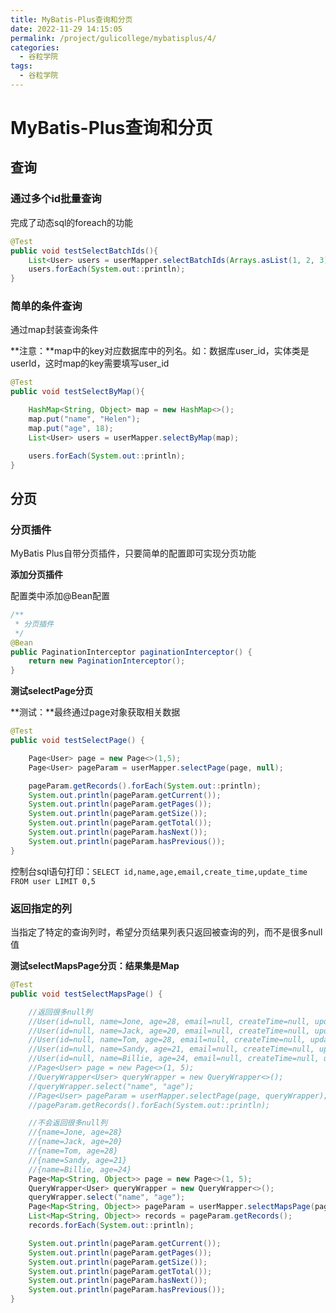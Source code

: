 ```yaml
---
title: MyBatis-Plus查询和分页
date: 2022-11-29 14:15:05
permalink: /project/gulicollege/mybatisplus/4/
categories:
  - 谷粒学院
tags:
  - 谷粒学院
---
```


# MyBatis-Plus查询和分页

## 查询

### 通过多个id批量查询

完成了动态sql的foreach的功能  

```java
@Test
public void testSelectBatchIds(){
    List<User> users = userMapper.selectBatchIds(Arrays.asList(1, 2, 3));
    users.forEach(System.out::println);
}
```

### 简单的条件查询

通过map封装查询条件

**注意：**map中的key对应数据库中的列名。如：数据库user_id，实体类是userId，这时map的key需要填写user_id

```java
@Test
public void testSelectByMap(){

    HashMap<String, Object> map = new HashMap<>();
    map.put("name", "Helen");
    map.put("age", 18);
    List<User> users = userMapper.selectByMap(map);

    users.forEach(System.out::println);
}
```

## 分页

### 分页插件

MyBatis Plus自带分页插件，只要简单的配置即可实现分页功能

**添加分页插件**

配置类中添加@Bean配置

```java
/**
 * 分页插件
 */
@Bean
public PaginationInterceptor paginationInterceptor() {
    return new PaginationInterceptor();
}
```

**测试selectPage分页**

**测试：**最终通过page对象获取相关数据

```java
@Test
public void testSelectPage() {

    Page<User> page = new Page<>(1,5);
    Page<User> pageParam = userMapper.selectPage(page, null);

    pageParam.getRecords().forEach(System.out::println);
    System.out.println(pageParam.getCurrent());
    System.out.println(pageParam.getPages());
    System.out.println(pageParam.getSize());
    System.out.println(pageParam.getTotal());
    System.out.println(pageParam.hasNext());
    System.out.println(pageParam.hasPrevious());
}
```

控制台sql语句打印：`SELECT id,name,age,email,create_time,update_time FROM user LIMIT 0,5`

### 返回指定的列

当指定了特定的查询列时，希望分页结果列表只返回被查询的列，而不是很多null值

**测试selectMapsPage分页：结果集是Map**

```java
@Test
public void testSelectMapsPage() {

    //返回很多null列
    //User(id=null, name=Jone, age=28, email=null, createTime=null, updateTime=null)
    //User(id=null, name=Jack, age=20, email=null, createTime=null, updateTime=null)
    //User(id=null, name=Tom, age=28, email=null, createTime=null, updateTime=null)
    //User(id=null, name=Sandy, age=21, email=null, createTime=null, updateTime=null)
    //User(id=null, name=Billie, age=24, email=null, createTime=null, updateTime=null)
    //Page<User> page = new Page<>(1, 5);
    //QueryWrapper<User> queryWrapper = new QueryWrapper<>();
    //queryWrapper.select("name", "age");
    //Page<User> pageParam = userMapper.selectPage(page, queryWrapper);
    //pageParam.getRecords().forEach(System.out::println);

    //不会返回很多null列
    //{name=Jone, age=28}
    //{name=Jack, age=20}
    //{name=Tom, age=28}
    //{name=Sandy, age=21}
    //{name=Billie, age=24}
    Page<Map<String, Object>> page = new Page<>(1, 5);
    QueryWrapper<User> queryWrapper = new QueryWrapper<>();
    queryWrapper.select("name", "age");
    Page<Map<String, Object>> pageParam = userMapper.selectMapsPage(page, queryWrapper);
    List<Map<String, Object>> records = pageParam.getRecords();
    records.forEach(System.out::println);

    System.out.println(pageParam.getCurrent());
    System.out.println(pageParam.getPages());
    System.out.println(pageParam.getSize());
    System.out.println(pageParam.getTotal());
    System.out.println(pageParam.hasNext());
    System.out.println(pageParam.hasPrevious());
}
```

